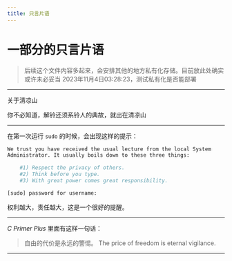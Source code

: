 ```yaml
---
title: 只言片语
---
```


# 一部分的只言片语

> 后续这个文件内容多起来，会安排其他的地方私有化存储。目前放此处确实或许未必妥当
> 2023年11月4日03:28:23，测试私有化是否能部署

---------

关于清凉山

你不必知道，解铃还须系铃人的典故，就出在清凉山

---------

在第一次运行 `sudo` 的时候，会出现这样的提示：

```bash
We trust you have received the usual lecture from the local System
Administrator. It usually boils down to these three things:

    #1) Respect the privacy of others.
    #2) Think before you type.
    #3) With great power comes great responsibility.

[sudo] password for username:
```

权利越大，责任越大，这是一个很好的提醒。

---------

*C Primer Plus* 里面有这样一句话：

> 自由的代价是永远的警惕。
> The price of freedom is eternal vigilance.

---------
